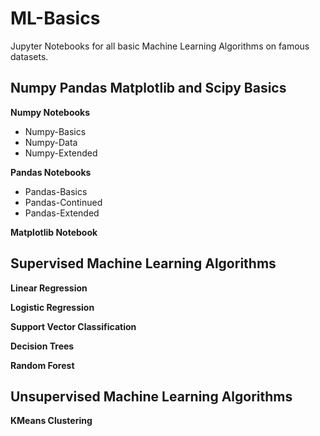 # ML-Basics

Jupyter Notebooks for all basic Machine Learning Algorithms on famous datasets.

## Numpy Pandas Matplotlib and Scipy Basics

__Numpy Notebooks__
* Numpy-Basics
* Numpy-Data
* Numpy-Extended

__Pandas Notebooks__
* Pandas-Basics
* Pandas-Continued
* Pandas-Extended

__Matplotlib Notebook__


## Supervised Machine Learning Algorithms

__Linear Regression__

__Logistic Regression__

__Support Vector Classification__

__Decision Trees__

__Random Forest__

## Unsupervised Machine Learning Algorithms

__KMeans Clustering__

